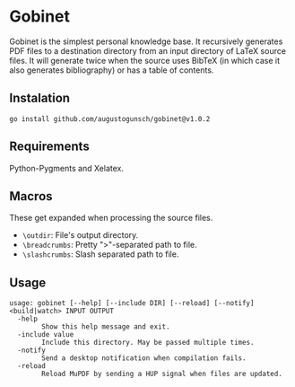 # Gobinet
Gobinet is the simplest personal knowledge base. It recursively generates PDF
files to a destination directory from an input directory of LaTeX source files.
It will generate twice when the source uses BibTeX (in which case it also
generates bibliography) or has a table of contents.

## Instalation
```
go install github.com/augustogunsch/gobinet@v1.0.2
```

## Requirements
Python-Pygments and Xelatex.

## Macros
These get expanded when processing the source files.
 - `\outdir`: File's output directory.
 - `\breadcrumbs`: Pretty ">"-separated path to file.
 - `\slashcrumbs`: Slash separated path to file.

## Usage
```
usage: gobinet [--help] [--include DIR] [--reload] [--notify] <build|watch> INPUT OUTPUT
  -help
        Show this help message and exit.
  -include value
        Include this directory. May be passed multiple times.
  -notify
        Send a desktop notification when compilation fails.
  -reload
        Reload MuPDF by sending a HUP signal when files are updated.
```
